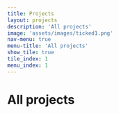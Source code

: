 ```yaml
---
title: Projects
layout: projects
description: 'All projects'
image: 'assets/images/ticked1.png'
nav-menu: true
menu-title: 'All projects'
show_tile: true
tile_index: 1
menu_index: 1
---
```


<h1>All projects</h1>
